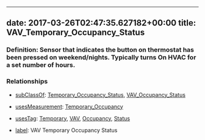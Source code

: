 
---
date: 2017-03-26T02:47:35.627182+00:00
title: VAV_Temporary_Occupancy_Status
---
### Definition: Sensor that indicates the button on thermostat has been pressed on weekend/nights. Typically turns On HVAC for a set number of hours.

### Relationships

* [subClassOf](http://www.w3.org/2000/01/rdf-schema#subClassOf): [Temporary_Occupancy_Status](https://brickschema.org/schema/1.0/Brick#Temporary_Occupancy_Status), [VAV_Occupancy_Status](https://brickschema.org/schema/1.0/Brick#VAV_Occupancy_Status)

* [usesMeasurement](https://brickschema.org/schema/1.0/BrickFrame#usesMeasurement): [Temporary_Occupancy](https://brickschema.org/schema/1.0/Brick#Temporary_Occupancy)

* [usesTag](https://brickschema.org/schema/1.0/BrickFrame#usesTag): [Temporary](https://brickschema.org/schema/1.0/BrickTag#Temporary), [VAV](https://brickschema.org/schema/1.0/BrickTag#VAV), [Occupancy](https://brickschema.org/schema/1.0/BrickTag#Occupancy), [Status](https://brickschema.org/schema/1.0/BrickTag#Status)

* [label](http://www.w3.org/2000/01/rdf-schema#label): VAV Temporary Occupancy Status

